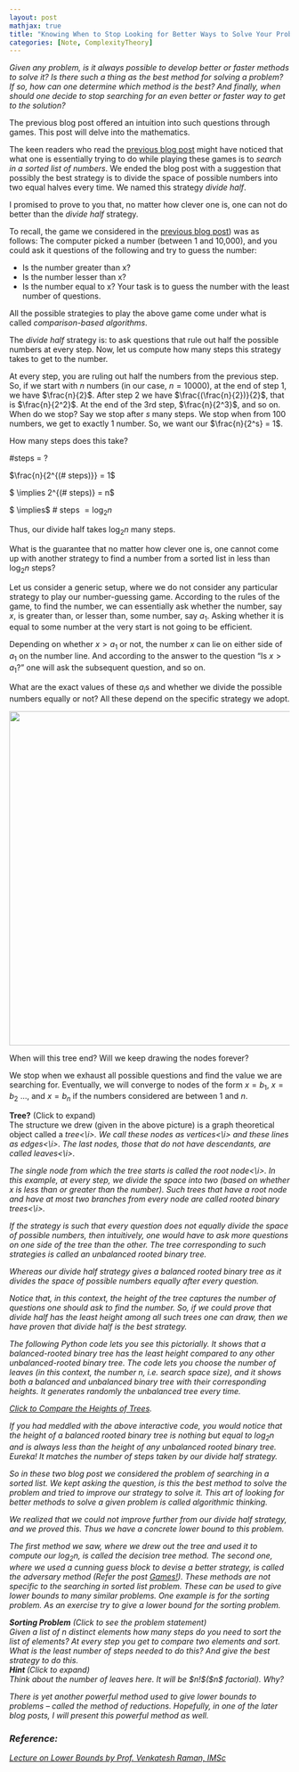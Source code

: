 ```yaml
---
layout: post
mathjax: true
title: "Knowing When to Stop Looking for Better Ways to Solve Your Problems"
categories: [Note, ComplexityTheory]
---
```


*Given any problem, is it always possible to develop better or faster methods to solve it? Is there such a thing as the best method for solving a problem? If so, how can one determine which method is the best? And finally, when should one decide to stop searching for an even better or faster way to get to the solution?*

The previous blog post offered an intuition into such questions through games. This post will delve into the mathematics.

The keen readers who read the [previous blog post](https://o-qcblog.github.io/puzzle/complexitytheory/Games/) might have noticed that what one is essentially trying to do while playing these games is to *search in a sorted list of numbers*. We ended the blog post with a suggestion that possibly the best strategy is to divide the space of possible numbers into two equal halves every time. We named this strategy *divide half*.

I promised to prove to you that, no matter how clever one is, one can not do better than the *divide half* strategy. 

To recall, the game we considered in the [previous blog post](https://o-qcblog.github.io/puzzle/complexitytheory/Games/)) was as follows:
The computer picked a number (between 1 and 10,000), and you could ask it questions of the following and try to guess the number:
-	Is the number greater than x?
-	Is the number lesser than x?
-	Is the number equal to x?
Your task is to guess the number with the least number of questions. 

All the possible strategies to play the above game come under what is called *comparison-based algorithms*.

The *divide half* strategy is: to ask questions that rule out half the possible numbers at every step. Now, let us compute how many steps this strategy takes to get to the number. 

At every step, you are ruling out half the numbers from the previous step. So, if we start with $n$ numbers (in our case, $n =10000$), at the end of step 1, we have $\frac{n}{2}$. After step 2 we have $\frac{(\frac{n}{2})}{2}$, that is $\frac{n}{2^2}$. At the end of the 3rd step, $\frac{n}{2^3}$, and so on. When do we stop? Say we stop after $s$ many steps. We stop when from 100 numbers, we get to exactly 1 number. So, we want our $\frac{n}{2^s} = 1$.

How many steps does this take?

#steps = ?

$\frac{n}{2^{(# steps)}} = 1$

$ \implies 2^{(# steps)} = n$

$ \implies$ # steps $= \log_2 n$


Thus, our divide half takes $\log_2 n$ many steps.

What is the guarantee that no matter how clever one is, one cannot come up with another strategy to find a number from a sorted list in less than $\log_2 n$ steps? 

Let us consider a generic setup, where we do not consider any particular strategy to play our number-guessing game. According to the rules of the game, to find the number, we can essentially ask whether the number, say $x$, is greater than, or lesser than, some number, say $a_1$. Asking whether it is equal to some number at the very start is not going to be efficient.

Depending on whether $x > a_1$ or not, the number $x$ can lie on either side of $a_1$ on the number line. And according to the answer to the question “Is $x > a_1$?” one will ask the subsequent question, and so on. 

What are the exact values of these $a_i$s and whether we divide the possible numbers equally or not? All these depend on the specific strategy we adopt.

<div class="image-container">
  <img src="{{ site.baseurl}}/images/Post9/P9_1.png" alt="" width="600" class="zoom-image">
</div>

When will this tree end? Will we keep drawing the nodes forever? 

We stop when we exhaust all possible questions and find the value we are searching for. Eventually, we will converge to nodes of the form $x = b_1$, $x = b_2$ $\dots$, and $x = b_n$ if the numbers considered are between 1 and $n$. 

<div class="hint-box info">
<div class="hint-box-header"> <b>Tree?</b> (Click to expand)
</div>
<div class="hint-box-content"> The structure we drew (given in the above picture) is a graph theoretical object called a <i>tree<\i>. We call these nodes as <i>vertices<\i> and these lines as <i>edges<\i>. The last nodes, those that do not have descendants, are called <i>leaves<\i>.

The single node from which the tree starts is called the <i>root node<\i>. In this example, at every step, we divide the space into two (based on whether $x$ is less than or greater than the number). Such trees that have a root node and have at most two branches from every node are called <i>rooted binary trees<\i>.
</div>
</div>

If the strategy is such that every question does not equally divide the space of possible numbers, then intuitively, one would have to ask more questions on one side of the tree than the other. The tree corresponding to such strategies is called an *unbalanced rooted binary tree*. 

Whereas our *divide half* strategy gives a *balanced rooted binary tree* as it divides the space of possible numbers equally after every question. 

Notice that, in this context, the height of the tree captures the number of questions one should ask to find the number. So, if we could prove that *divide half* has the least height among all such trees one can draw, then we have proven that *divide half* is the best strategy.

The following Python code lets you see this pictorially. It shows that a balanced-rooted binary tree has the least height compared to any other unbalanced-rooted binary tree. The code lets you choose the number of leaves (in this context, the number $n$, i.e. search space size), and it shows both a balanced and unbalanced binary tree with their corresponding heights. It generates randomly the unbalanced tree every time.

[Click to Compare the Heights of Trees](https://colab.research.google.com/drive/1bvR6vaTJt386VZffGZRxz5G92mOk73-O?usp=sharing).

If you had meddled with the above interactive code, you would notice that the height of a balanced rooted binary tree is nothing but equal to $\log_2 n$ and is always less than the height of any unbalanced rooted binary tree.  Eureka! It matches the number of steps taken by our *divide half* strategy. 

So in these two blog post we considered the problem of *searching in a sorted list*. We kept asking the question, is this the best method to solve the problem and tried to improve our strategy to solve it. This art of looking for better methods to solve a given problem is called *algorithmic thinking*. 

We realized that we could not improve further from our *divide half* strategy, and we proved this. Thus we have a concrete *lower bound* to this problem. 

The first method we saw, where we drew out the tree and used it to compute our $\log_2 n$, is called the *decision tree method*. The second one, where we used a cunning guess block to devise a better strategy, is called the *adversary method* (Refer the post [Games!](https://o-qcblog.github.io/puzzle/complexitytheory/Games/)). These methods are not specific to the searching in sorted list problem. These can be used to give lower bounds to many similar problems. One example is for the sorting problem. As an exercise try to give a lower bound for the *sorting problem*.


<div class="hint-box info">
<div class="hint-box-header">
<b>Sorting Problem</b> (Click to see the problem statement)
</div>
<div class="hint-box-content"> Given a list of n distinct elements how many steps do you need to sort the list of elements? At every step you get to compare two elements and sort. What is the least number of steps needed to do this? And give the best strategy to do this. 
<div class="hint-box-header"> <strong> Hint </strong> (Click to expand)
</div>
<div class="hint-box-content"> Think about the number of leaves here. It will be $n!$($n$ factorial). Why?
</div>
</div>
</div>

There is yet another powerful method used to give lower bounds to problems – called the *method of reductions*. Hopefully, in one of the later blog posts, I will present this powerful method as well.

### Reference:

[Lecture on Lower Bounds by Prof. Venkatesh Raman, IMSc](https://youtu.be/_x61AND3TUQ?si=eSF5GeD5FbFDrczH)


